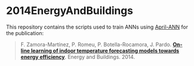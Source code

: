 2014EnergyAndBuildings
======================

This repository contains the scripts used to train ANNs using
[April-ANN](https://github.com/pakozm/april-ann) for the publication:

> F. Zamora-Martínez, P. Romeu, P. Botella-Rocamora,
> J. Pardo. **[On-line learning of indoor temperature forecasting models towards energy efficiency](http://dx.doi.org/10.1016/j.enbuild.2014.04.034)**.
> Energy and Buildings. 2014.
